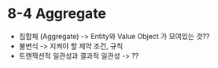 # 8-4 Aggregate

* 집합체 (Aggregate) -> Entity와 Value Object 가 모여있는 것??
* 불변식 -> 지켜야 할 제약 조건, 규칙
* 트랜잭션적 일관성과 결과적 일관성 -> ??
